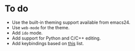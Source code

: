# To do

- Use the built-in theming support available from emacs24.
- Use `web-mode` for the theme.
- Add `ido` mode.
- Add support for Python and C/C++ editing.
- Add keybindings based on [this](https://en.wikipedia.org/wiki/GNU_Readline#Emacs_keyboard_shortcuts) list.
